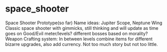 # space_shooter
Space Shooter Prototype(so far)
Name ideas: Jupiter Scope, Neptune Wing
Classic space shooter with gimmicks, still thinking and will update as time goes on
Good/Evil meter/levels?
different bosses based on morality?
Weapon Crafting system: In between levels combine items for different bizarre upgrades, also add currency.
Not too much story but not too little.
